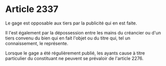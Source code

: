 # Article 2337

Le gage est opposable aux tiers par la publicité qui en est faite.

Il l'est également par la dépossession entre les mains du créancier ou d'un tiers convenu du bien qui en fait l'objet ou du titre qui, tel un connaissement, le représente.

Lorsque le gage a été régulièrement publié, les ayants cause à titre particulier du constituant ne peuvent se prévaloir de l'article 2276.
